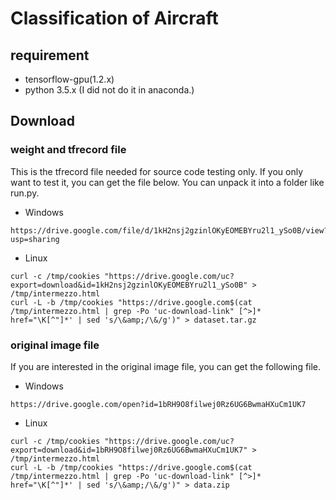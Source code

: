 # Classification of Aircraft

## requirement
* tensorflow-gpu(1.2.x)
* python 3.5.x (I did not do it in anaconda.)

## Download
### weight and tfrecord file
This is the tfrecord file needed for source code testing only. If you only want to test it, you can get the file below. You can unpack it into a folder like run.py.
* Windows
```
https://drive.google.com/file/d/1kH2nsj2gzinlOKyEOMEBYru2l1_ySo0B/view?usp=sharing
```
* Linux
```
curl -c /tmp/cookies "https://drive.google.com/uc?export=download&id=1kH2nsj2gzinlOKyEOMEBYru2l1_ySo0B" > /tmp/intermezzo.html
curl -L -b /tmp/cookies "https://drive.google.com$(cat /tmp/intermezzo.html | grep -Po 'uc-download-link" [^>]* href="\K[^"]*' | sed 's/\&amp;/\&/g')" > dataset.tar.gz
```
### original image file
If you are interested in the original image file, you can get the following file.
* Windows
```
https://drive.google.com/open?id=1bRH9O8filwej0Rz6UG6BwmaHXuCm1UK7
```
* Linux
```
curl -c /tmp/cookies "https://drive.google.com/uc?export=download&id=1bRH9O8filwej0Rz6UG6BwmaHXuCm1UK7" > /tmp/intermezzo.html
curl -L -b /tmp/cookies "https://drive.google.com$(cat /tmp/intermezzo.html | grep -Po 'uc-download-link" [^>]* href="\K[^"]*' | sed 's/\&amp;/\&/g')" > data.zip
```
